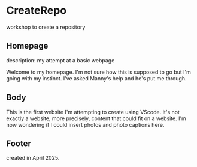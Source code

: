 # CreateRepo

workshop to create a repository

## Homepage

description: my attempt at a basic webpage

Welcome to my homepage. I'm not sure how this is supposed to go but I'm going with my instinct. I've asked Manny's help and he's put me through.

## Body

This is the first website I'm attempting to create using VScode. It's not exactly a website, more precisely, content that could fit on a website. I'm now wondering if I could insert photos and photo captions here.

## Footer

created in April 2025.
